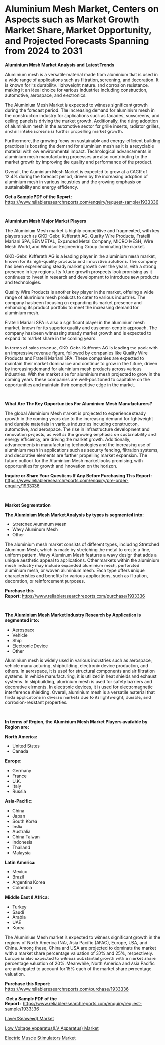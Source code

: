 <p><h1>Aluminium Mesh Market, Centers on Aspects such as Market Growth Market Share, Market Opportunity, and Projected Forecasts Spanning from 2024 to 2031</h1></p><p><strong>Aluminium Mesh Market Analysis and Latest Trends</strong></p>
<p><p>Aluminium mesh is a versatile material made from aluminium that is used in a wide range of applications such as filtration, screening, and decoration. It is known for its durability, lightweight nature, and corrosion resistance, making it an ideal choice for various industries including construction, automotive, aerospace, and electronics.</p><p>The Aluminium Mesh Market is expected to witness significant growth during the forecast period. The increasing demand for aluminium mesh in the construction industry for applications such as facades, sunscreens, and ceiling panels is driving the market growth. Additionally, the rising adoption of aluminium mesh in the automotive sector for grille inserts, radiator grilles, and air intake screens is further propelling market growth.</p><p>Furthermore, the growing focus on sustainable and energy-efficient building practices is boosting the demand for aluminium mesh as it is a recyclable material with low environmental impact. Technological advancements in aluminium mesh manufacturing processes are also contributing to the market growth by improving the quality and performance of the product.</p><p>Overall, the Aluminium Mesh Market is expected to grow at a CAGR of 12.4% during the forecast period, driven by the increasing adoption of aluminium mesh in various industries and the growing emphasis on sustainability and energy efficiency.</p></p>
<p><strong>Get a Sample PDF of the Report:&nbsp;</strong> <a href="https://www.reliableresearchreports.com/enquiry/request-sample/1933336">https://www.reliableresearchreports.com/enquiry/request-sample/1933336</a></p>
<p>&nbsp;</p>
<p><strong>Aluminium Mesh Major Market Players</strong></p>
<p><p>The Aluminium Mesh market is highly competitive and fragmented, with key players such as GKD-Gebr. Kufferath AG, Quality Wire Products, Fratelli Mariani SPA, BENMETAL, Expanded Metal Company, MICRO MESH, Wire Mesh World, and Windsor Engineering Group dominating the market.</p><p>GKD-Gebr. Kufferath AG is a leading player in the aluminium mesh market, known for its high-quality products and innovative solutions. The company has been experiencing steady market growth over the years, with a strong presence in key regions. Its future growth prospects look promising as it continues to invest in research and development to introduce new products and technologies.</p><p>Quality Wire Products is another key player in the market, offering a wide range of aluminium mesh products to cater to various industries. The company has been focusing on expanding its market presence and enhancing its product portfolio to meet the increasing demand for aluminium mesh.</p><p>Fratelli Mariani SPA is also a significant player in the aluminium mesh market, known for its superior quality and customer-centric approach. The company has been witnessing steady market growth and is expected to expand its market share in the coming years.</p><p>In terms of sales revenue, GKD-Gebr. Kufferath AG is leading the pack with an impressive revenue figure, followed by companies like Quality Wire Products and Fratelli Mariani SPA. These companies are expected to maintain their market dominance and continue to grow in the future, driven by increasing demand for aluminium mesh products across various industries. With the market size for aluminium mesh projected to grow in the coming years, these companies are well-positioned to capitalize on the opportunities and maintain their competitive edge in the market.</p></p>
<p>&nbsp;</p>
<p><strong>What Are The Key Opportunities For Aluminium Mesh Manufacturers?</strong></p>
<p><p>The global Aluminium Mesh market is projected to experience steady growth in the coming years due to the increasing demand for lightweight and durable materials in various industries including construction, automotive, and aerospace. The rise in infrastructure development and renovation projects, as well as the growing emphasis on sustainability and energy efficiency, are driving the market growth. Additionally, advancements in manufacturing technologies and the increasing use of aluminium mesh in applications such as security fencing, filtration systems, and decorative elements are further propelling market expansion. The future outlook for the Aluminium Mesh market looks promising, with opportunities for growth and innovation on the horizon.</p></p>
<p><strong>Inquire or Share Your Questions If Any Before Purchasing This Report:</strong> <a href="https://www.reliableresearchreports.com/enquiry/pre-order-enquiry/1933336">https://www.reliableresearchreports.com/enquiry/pre-order-enquiry/1933336</a></p>
<p>&nbsp;</p>
<p><strong>Market Segmentation</strong></p>
<p><strong>The Aluminium Mesh Market Analysis by types is segmented into:</strong></p>
<p><ul><li>Stretched Aluminum Mesh</li><li>Wavy Aluminum Mesh</li><li>Other</li></ul></p>
<p><p>The aluminium mesh market consists of different types, including Stretched Aluminum Mesh, which is made by stretching the metal to create a fine, uniform pattern. Wavy Aluminum Mesh features a wavy design that adds a unique aesthetic appeal to applications. Other markets within the aluminium mesh industry may include expanded aluminium mesh, perforated aluminium mesh, or woven aluminium mesh. Each type offers unique characteristics and benefits for various applications, such as filtration, decoration, or reinforcement purposes.</p></p>
<p><strong>Purchase this Report:&nbsp;</strong><a href="https://www.reliableresearchreports.com/purchase/1933336">https://www.reliableresearchreports.com/purchase/1933336</a></p>
<p>&nbsp;</p>
<p><strong>The Aluminium Mesh Market Industry Research by Application is segmented into:</strong></p>
<p><ul><li>Aerospace</li><li>Vehicle</li><li>Ship</li><li>Electronic Device</li><li>Other</li></ul></p>
<p><p>Aluminium mesh is widely used in various industries such as aerospace, vehicle manufacturing, shipbuilding, electronic device production, and others. In aerospace, it is used for structural components and air filtration systems. In vehicle manufacturing, it is utilized in heat shields and exhaust systems. In shipbuilding, aluminium mesh is used for safety barriers and decorative elements. In electronic devices, it is used for electromagnetic interference shielding. Overall, aluminium mesh is a versatile material that finds applications in diverse markets due to its lightweight, durable, and corrosion-resistant properties.</p></p>
<p>&nbsp;</p>
<p><strong>In terms of Region, the Aluminium Mesh Market Players available by Region are:</strong></p>
<p>
    <p> <strong> North America: </strong>
        <ul>
            <li>United States</li>
            <li>Canada</li>
        </ul>
        </p> 
    <p> <strong> Europe: </strong>
        <ul>
            <li>Germany</li>
            <li>France</li>
            <li>U.K.</li>
            <li>Italy</li>
            <li>Russia</li>
        </ul>
        </p> 
    <p> <strong> Asia-Pacific: </strong>
        <ul>
            <li>China</li>
            <li>Japan</li>
            <li>South Korea</li>
            <li>India</li>
            <li>Australia</li>
            <li>China Taiwan</li>
            <li>Indonesia</li>
            <li>Thailand</li>
            <li>Malaysia</li>
        </ul>
        </p> 
    <p> <strong> Latin America: </strong>
        <ul>
            <li>Mexico</li>
            <li>Brazil</li>
            <li>Argentina Korea</li>
            <li>Colombia</li>
        </ul>
        </p> 
    <p> <strong> Middle East & Africa: </strong>
        <ul>
            <li>Turkey</li>
            <li>Saudi</li>
            <li>Arabia</li>
            <li>UAE</li>
            <li>Korea</li>
        </ul>
    </p>
    </p>
<p><p>The Aluminium Mesh market is expected to witness significant growth in the regions of North America (NA), Asia Pacific (APAC), Europe, USA, and China. Among these, China and USA are projected to dominate the market with a market share percentage valuation of 30% and 25%, respectively. Europe is also expected to witness substantial growth with a market share percentage valuation of 20%. Meanwhile, North America and Asia Pacific are anticipated to account for 15% each of the market share percentage valuation.</p></p>
<p><strong>Purchase this Report: </strong><a href="https://www.reliableresearchreports.com/purchase/1933336">https://www.reliableresearchreports.com/purchase/1933336</a></p>
<p>&nbsp;<strong>Get a Sample PDF of the Report:&nbsp;&nbsp;</strong><a href="https://www.reliableresearchreports.com/enquiry/request-sample/1933336">https://www.reliableresearchreports.com/enquiry/request-sample/1933336</a></p>
<p><strong></strong></p>
<p><p><a href="https://view.publitas.com/reportprime-1/laver-seaweed-market-size-2023-2030-global-industrial-analysis-key-geographical-regions-market-share-top-key-players-product-types-and-forecast-research-report/">Laver(Seaweed) Market</a></p><p><a href="https://view.publitas.com/reportprime-1/insights-into-low-voltage-apparatus-lv-apparatus-market-size-analysing-market-share-trends-and-growth-from-2023-to-2030/">Low Voltage Apparatus(LV Apparatus) Market</a></p><p><a href="https://view.publitas.com/reportprime-1/electric-muscle-stimulators-market-analysis-examines-its-scope-on-growth-opportunities-and-forecasted-trends-spanning-from-2023-to-2030/">Electric Muscle Stimulators Market</a></p></p>